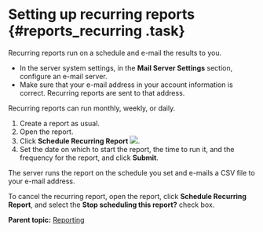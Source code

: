 # Setting up recurring reports {#reports_recurring .task}

Recurring reports run on a schedule and e-mail the results to you.

-   In the server system settings, in the **Mail Server Settings** section, configure an e-mail server.
-   Make sure that your e-mail address in your account information is correct. Recurring reports are sent to that address.

Recurring reports can run monthly, weekly, or daily.

1.   Create a report as usual. 
2.   Open the report. 
3.   Click **Schedule Recurring Report** ![](../images/recurring_report.gif). 
4.   Set the date on which to start the report, the time to run it, and the frequency for the report, and click **Submit**. 

The server runs the report on the schedule you set and e-mails a CSV file to your e-mail address.

To cancel the recurring report, open the report, click **Schedule Recurring Report**, and select the **Stop scheduling this report?** check box.

**Parent topic:** [Reporting](../topics/reports_ch.md)

